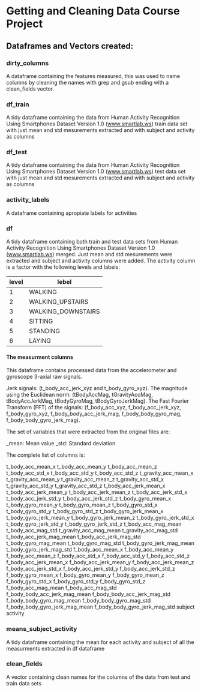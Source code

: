 # Getting and Cleaning Data Course Project 

## Dataframes and Vectors created: 

### dirty_columns
A dataframe containing the features measured, this was used to name columns by cleaning the names with grep and gsub ending with a clean_fields vector.

### df_train 
A tidy dataframe containing the data from Human Activity Recognition Using Smartphones Dataset
Version 1.0 (www.smartlab.ws) train data set with just mean and std mesurements extracted and with subject and activity as columns

### df_test 
A tidy dataframe containing the data from Human Activity Recognition Using Smartphones Dataset
Version 1.0 (www.smartlab.ws) test data set with just mean and std mesurements extracted and with subject and activity as columns

### activity_labels
A dataframe containing apropiate labels for activities

### df
A tidy dataframe containing both train and test data sets from Human Activity Recognition Using Smartphones Dataset
Version 1.0 (www.smartlab.ws) merged. Just mean and std mesurements were extracted and subject and activity columns were added. The activity column is a factor with the following levels and labels:

level | lebel
-- | -- 
1 | WALKING
2 | WALKING_UPSTAIRS
3 | WALKING_DOWNSTAIRS
4 | SITTING
5 | STANDING
6 | LAYING

#### The measurment columns 


This dataframe contains processed data from the accelerometer and gyroscope 3-axial raw signals. 

Jerk signals:
(t_body_acc_jerk_xyz and t_body_gyro_xyz). 
The magnitude using the Euclidean norm:
(tBodyAccMag, tGravityAccMag, tBodyAccJerkMag, tBodyGyroMag, tBodyGyroJerkMag). 
The Fast Fourier Transform (FFT) of the signals: 
(f_body_acc_xyz, f_body_acc_jerk_xyz, f_body_gyro_xyz, f_body_body_acc_jerk_mag, f_body_body_gyro_mag, f_body_body_gyro_jerk_mag). 

The set of variables that were extracted from the original files are: 

_mean: Mean value
_std: Standard deviation

The complete list of columns is:

t_body_acc_mean_x
t_body_acc_mean_y
t_body_acc_mean_z
t_body_acc_std_x
t_body_acc_std_y
t_body_acc_std_z
t_gravity_acc_mean_x
t_gravity_acc_mean_y
t_gravity_acc_mean_z
t_gravity_acc_std_x
t_gravity_acc_std_y
t_gravity_acc_std_z
t_body_acc_jerk_mean_x
t_body_acc_jerk_mean_y
t_body_acc_jerk_mean_z
t_body_acc_jerk_std_x
t_body_acc_jerk_std_y
t_body_acc_jerk_std_z
t_body_gyro_mean_x
t_body_gyro_mean_y
t_body_gyro_mean_z
t_body_gyro_std_x
t_body_gyro_std_y
t_body_gyro_std_z
t_body_gyro_jerk_mean_x
t_body_gyro_jerk_mean_y
t_body_gyro_jerk_mean_z
t_body_gyro_jerk_std_x
t_body_gyro_jerk_std_y
t_body_gyro_jerk_std_z
t_body_acc_mag_mean
t_body_acc_mag_std
t_gravity_acc_mag_mean
t_gravity_acc_mag_std
t_body_acc_jerk_mag_mean
t_body_acc_jerk_mag_std
t_body_gyro_mag_mean
t_body_gyro_mag_std
t_body_gyro_jerk_mag_mean
t_body_gyro_jerk_mag_std
f_body_acc_mean_x
f_body_acc_mean_y
f_body_acc_mean_z
f_body_acc_std_x
f_body_acc_std_y
f_body_acc_std_z
f_body_acc_jerk_mean_x
f_body_acc_jerk_mean_y
f_body_acc_jerk_mean_z
f_body_acc_jerk_std_x
f_body_acc_jerk_std_y
f_body_acc_jerk_std_z
f_body_gyro_mean_x
f_body_gyro_mean_y
f_body_gyro_mean_z
f_body_gyro_std_x
f_body_gyro_std_y
f_body_gyro_std_z
f_body_acc_mag_mean
f_body_acc_mag_std
f_body_body_acc_jerk_mag_mean
f_body_body_acc_jerk_mag_std
f_body_body_gyro_mag_mean
f_body_body_gyro_mag_std
f_body_body_gyro_jerk_mag_mean
f_body_body_gyro_jerk_mag_std
subject
activity


### means_subject_activity
A tidy dataframe containing the mean for each activity and subject of all the measurments extracted in df dataframe

### clean_fields
A vector containing clean names for the columns of the data from test and train data sets

